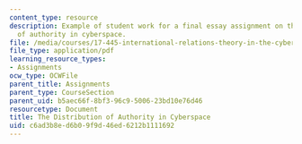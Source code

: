 ```yaml
---
content_type: resource
description: Example of student work for a final essay assignment on the distribution
  of authority in cyberspace.
file: /media/courses/17-445-international-relations-theory-in-the-cyber-age-fall-2015/c6ad3b8ed6b09f9d46ed6212b1111692_MIT17_445F15_Essay1.pdf
file_type: application/pdf
learning_resource_types:
- Assignments
ocw_type: OCWFile
parent_title: Assignments
parent_type: CourseSection
parent_uid: b5aec66f-8bf3-96c9-5006-23bd10e76d46
resourcetype: Document
title: The Distribution of Authority in Cyberspace
uid: c6ad3b8e-d6b0-9f9d-46ed-6212b1111692
---
```

